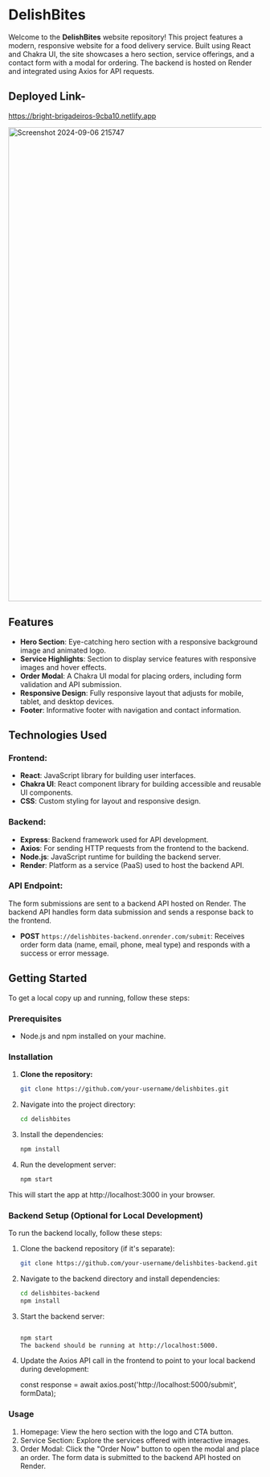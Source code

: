 # DelishBites

Welcome to the **DelishBites** website repository! This project features a modern, responsive website for a food delivery service. Built using React and Chakra UI, the site showcases a hero section, service offerings, and a contact form with a modal for ordering. The backend is hosted on Render and integrated using Axios for API requests.

## Deployed Link-
https://bright-brigadeiros-9cba10.netlify.app

<img width="944" alt="Screenshot 2024-09-06 215747" src="https://github.com/user-attachments/assets/2fa4bd8b-08ae-40ef-96cb-7e18bef90b8d">



## Features

- **Hero Section**: Eye-catching hero section with a responsive background image and animated logo.
- **Service Highlights**: Section to display service features with responsive images and hover effects.
- **Order Modal**: A Chakra UI modal for placing orders, including form validation and API submission.
- **Responsive Design**: Fully responsive layout that adjusts for mobile, tablet, and desktop devices.
- **Footer**: Informative footer with navigation and contact information.

## Technologies Used

### Frontend:

- **React**: JavaScript library for building user interfaces.
- **Chakra UI**: React component library for building accessible and reusable UI components.
- **CSS**: Custom styling for layout and responsive design.

### Backend:

- **Express**: Backend framework used for API development.
- **Axios**: For sending HTTP requests from the frontend to the backend.
- **Node.js**: JavaScript runtime for building the backend server.
- **Render**: Platform as a service (PaaS) used to host the backend API.

### API Endpoint:

The form submissions are sent to a backend API hosted on Render. The backend API handles form data submission and sends a response back to the frontend.

- **POST** `https://delishbites-backend.onrender.com/submit`: Receives order form data (name, email, phone, meal type) and responds with a success or error message.

## Getting Started

To get a local copy up and running, follow these steps:

### Prerequisites

- Node.js and npm installed on your machine.

### Installation

1. **Clone the repository:**

   ```bash
   git clone https://github.com/your-username/delishbites.git

2. Navigate into the project directory:

   ```bash
   cd delishbites

3. Install the dependencies:

   ```bash
   npm install
4. Run the development server:

   ```bash
   npm start
This will start the app at http://localhost:3000 in your browser.


### Backend Setup (Optional for Local Development)

 To run the backend locally, follow these steps:

 1. Clone the backend repository (if it's separate):

    ```bash
    git clone https://github.com/your-username/delishbites-backend.git

 2. Navigate to the backend directory and install dependencies:

    ```bash
    cd delishbites-backend
    npm install

 3. Start the backend server:

    ```bash

    npm start
    The backend should be running at http://localhost:5000.

 4. Update the Axios API call in the frontend to point to your local backend during development:

    const response = await axios.post('http://localhost:5000/submit', formData);


### Usage 
 1. Homepage: View the hero section with the logo and CTA button.
 2. Service Section: Explore the services offered with interactive images.
 3. Order Modal: Click the "Order Now" button to open the modal and place an order. The form data is submitted to the backend API hosted on Render.
